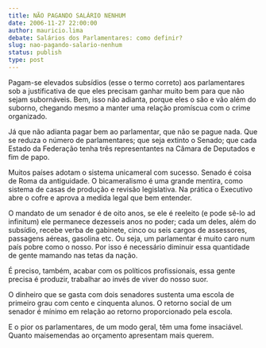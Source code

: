 ```yaml
---
title: NÃO PAGANDO SALÁRIO NENHUM
date: 2006-11-27 22:00:00
author: mauricio.lima
debate: Salários dos Parlamentares: como definir?
slug: nao-pagando-salario-nenhum
status: publish 
type: post
---
```


Pagam-se elevados subsídios (esse o termo correto) aos parlamentares sob a justificativa de que eles precisam ganhar muito bem para que não sejam subornáveis. Bem, isso não adianta, porque eles o são e vão além do suborno, chegando mesmo a manter uma relação promíscua com o crime organizado.  

Já que não adianta pagar bem ao parlamentar, que não se pague nada. Que se reduza o número de parlamentares; que seja extinto o Senado; que cada Estado da Federação tenha três representantes na Câmara de Deputados e fim de papo.  

Muitos países adotam o sistema unicameral com sucesso. Senado é coisa de Roma da antiguidade. O bicameralismo é uma grande mentira, como sistema de casas de produção e revisão legislativa. Na prática o Executivo abre o cofre e aprova a medida legal que bem entender.  

O mandato de um senador é de oito anos, se ele é reeleito (e pode sê-lo ad infinitum) ele permanece dezesseis anos no poder; cada um deles, além do subsídio, recebe verba de gabinete, cinco ou seis cargos de assessores, passagens aéreas, gasolina etc. Ou seja, um parlamentar é muito caro num país pobre como o nosso. Por isso é necessário diminuir essa quantidade de gente mamando nas tetas da nação.  

É preciso, também, acabar com os políticos profissionais, essa gente precisa é produzir, trabalhar ao invés de viver do nosso suor.  

O dinheiro que se gasta com dois senadores sustenta uma escola de primeiro grau com cento e cinquenta alunos. O retorno social de um senador é mínimo em relação ao retorno proporcionado pela escola.  

E o pior os parlamentares, de um modo geral, têm uma fome insaciável. Quanto maisemendas ao orçamento apresentam mais querem.
